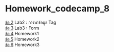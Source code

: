 # Homework_codecamp_8

 
[ข้อ 2](https://github.com/wat885/Homework_codecamp_8/tree/main/hwHtml/%E0%B8%82%E0%B9%89%E0%B8%AD%202) Lab2 : การหาข้อมูล Tag  
[ข้อ 3](https://github.com/wat885/Homework_codecamp_8/tree/main/hwHtml/%E0%B8%82%E0%B9%89%E0%B8%AD%203) Lab3 : Form  
[ข้อ 4](https://github.com/wat885/Homework_codecamp_8/tree/main/hwHtml/%E0%B8%82%E0%B9%89%E0%B8%AD%204) Homework1  
[ข้อ 5](https://github.com/wat885/Homework_codecamp_8/tree/main/hwHtml/%E0%B8%82%E0%B9%89%E0%B8%AD%205) Homework2   
[ข้อ 6](https://github.com/wat885/Homework_codecamp_8/tree/main/hwHtml/%E0%B8%82%E0%B9%89%E0%B8%AD%206) Homework3




